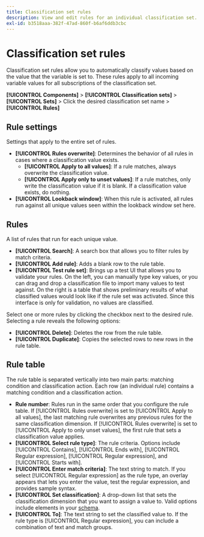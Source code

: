 ```yaml
---
title: Classification set rules
description: View and edit rules for an individual classification set.
exl-id: b3518aaa-382f-47ad-860f-b6af6ddb3cbc
---
```

# Classification set rules

Classification set rules allow you to automatically classify values based on the value that the variable is set to. These rules apply to all incoming variable values for all subscriptions of the classification set.

**[!UICONTROL Components]** > **[!UICONTROL Classification sets]** > **[!UICONTROL Sets]** > Click the desired classification set name > **[!UICONTROL Rules]**

## Rule settings

Settings that apply to the entire set of rules.

* **[!UICONTROL Rules overwrite]**: Determines the behavior of all rules in cases where a classification value exists.
  * **[!UICONTROL Apply to all values]**: If a rule matches, always overwrite the classification value.
  * **[!UICONTROL Apply only to unset values]**: If a rule matches, only write the classification value if it is blank. If a classification value exists, do nothing.
* **[!UICONTROL Lookback window]**: When this rule is activated, all rules run against all unique values seen within the lookback window set here.

## Rules

A list of rules that run for each unique value.

* **[!UICONTROL Search]**: A search box that allows you to filter rules by match criteria.
* **[!UICONTROL Add rule]**: Adds a blank row to the rule table.
* **[!UICONTROL Test rule set]**: Brings up a test UI that allows you to validate your rules. On the left, you can manually type key values, or you can drag and drop a classification file to import many values to test against. On the right is a table that shows preliminary results of what classified values would look like if the rule set was activated. Since this interface is only for validation, no values are classified.

Select one or more rules by clicking the checkbox next to the desired rule. Selecting a rule reveals the following options:

* **[!UICONTROL Delete]**: Deletes the row from the rule table.
* **[!UICONTROL Duplicate]**: Copies the selected rows to new rows in the rule table.

## Rule table

The rule table is separated vertically into two main parts: matching condition and classification action. Each row (an individual rule) contains a matching condition and a classification action.

* **Rule number**: Rules run in the same order that you configure the rule table. If [!UICONTROL Rules overwrite] is set to [!UICONTROL Apply to all values], the last matching rule overwrites any previous rules for the same classification dimension. If [!UICONTROL Rules overwrite] is set to [!UICONTROL Apply to only unset values], the first rule that sets a classification value applies.
* **[!UICONTROL Select rule type]**: The rule criteria. Options include [!UICONTROL Contains], [!UICONTROL Ends with], [!UICONTROL Regular expression], [!UICONTROL Regular expression], and [!UICONTROL Starts with].
* **[!UICONTROL Enter match criteria]**: The text string to match. If you select [!UICONTROL Regular expression] as the rule type, an overlay appears that lets you enter the value, test the regular expression, and provides sample syntax.
* **[!UICONTROL Set classification]**: A drop-down list that sets the classification dimension that you want to assign a value to. Valid options include elements in your [schema](schema.md).
* **[!UICONTROL To]**: The text string to set the classified value to. If the rule type is [!UICONTROL Regular expression], you can include a combination of text and match groups.
